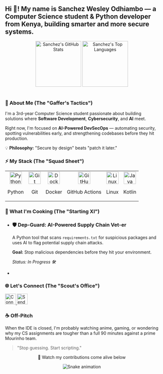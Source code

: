 <h2 align="left">Hi 👋! My name is Sanchez Wesley Odhiambo — a Computer Science student & Python developer from Kenya, building smarter and more secure systems.</h2>

<!-- Stats Section -->

<div align="center">
  
<img src="https://github-readme-stats.vercel.app/api?username=Sancho443&show_icons=true&include_all_commits=true&count_private=true&theme=dracula&cache_bust=5" height="150" alt="Sanchez's GitHub Stats" />
<img src="https://github-readme-stats.vercel.app/api/top-langs?username=Sancho443&layout=compact&langs_count=6&theme=dracula&cache_bust=1" height="150" alt="Sanchez's Top Languages" />
</div>


<br clear="both" />

<h3 align="left">🧠 About Me (The "Gaffer's Tactics")</h3>

<p align="left">
I'm a 3rd-year Computer Science student passionate about building solutions where <b>Software Development</b>, <b>Cybersecurity</b>, and <b>AI</b> meet.






Right now, I'm focused on <b>AI-Powered DevSecOps</b> — automating security, spotting vulnerabilities early, and strengthening codebases before they hit production.






💡 <b>Philosophy:</b> "Secure by design" beats "patch it later."
</p>

<h3 align="left">⚡ My Stack (The "Squad Sheet")</h3>

<div align="center">
<table>
<tr>
<td align="center"><img src="https://cdn.jsdelivr.net/gh/devicons/devicon/icons/python/python-original.svg" height="40" alt="Python"/>



Python</td>
<td align="center"><img src="https://cdn.jsdelivr.net/gh/devicons/devicon/icons/git/git-original.svg" height="40" alt="Git"/>



Git</td>
<td align="center"><img src="https://cdn.jsdelivr.net/gh/devicons/devicon/icons/docker/docker-original.svg" height="40" alt="Docker"/>



Docker</td>
<td align="center"><img src="https://cdn.jsdelivr.net/gh/devicons/devicon/icons/githubactions/githubactions-original.svg" height="40" alt="GitHub Actions"/>



GitHub Actions</td>
<td align="center"><img src="https://cdn.jsdelivr.net/gh/devicons/devicon/icons/linux/linux-original.svg" height="40" alt="Linux"/>



Linux</td>
<td align="center"><img src="https://cdn.jsdelivr.net/gh/devicons/devicon/icons/java/java-original.svg" height="40" alt="Java"/>



Kotlin</td>
</tr>
</table>
</div>

<h3 align="left">🚀 What I'm Cooking (The "Starting XI")</h3>

<ul align="left">
<li>
<h3>🛡️ Dep-Guard: AI-Powered Supply Chain Vet-er</h3>
<p>
A Python tool that scans <code>requirements.txt</code> for suspicious packages and uses AI to flag potential supply chain attacks.




<b>Goal:</b> Stop malicious dependencies before they hit your environment.




<i>Status: In Progress 🛠️</i>
</p>
</li>

<li>


</p>
</li>
</ul>


</ul>

<h3 align="left">🌐 Let's Connect (The "Scout's Office")</h3>

<div align="left">
<!-- (FIXED) Don't forget to change this placeholder link! -->
<a href="https://www.linkedin.com/in/your-linkedin-username" target="_blank">
<img src="https://img.shields.io/static/v1?message=LinkedIn&logo=linkedin&label=&color=0077B5&logoColor=white&style=for-the-badge" height="35" alt="Connect on LinkedIn" />
</a>
<a href="mailto:sanchezwes443@gmail.com" target="_blank">
<img src="https://img.shields.io/static/v1?message=Gmail&logo=gmail&label=&color=D14836&logoColor=white&style=for-the-badge" height="35" alt="Send an Email" />
</a>
</div>

<h3 align="left">☕ Off-Pitch</h3>

<p align="left">
When the IDE is closed, I'm probably watching anime, gaming, or wondering why my CS assignments are tougher than a full 90 minutes against a prime Mourinho team.






<blockquote>"Stop guessing. Start scripting."</blockquote>
</p>

<!-- (FIXED) Added the snake animation back in, linked to your username -->

<p align="center">🐍 Watch my contributions come alive below</p>
<div align="center">
  <img src="https://raw.githubusercontent.com/Sancho443/Sancho443/output/snake.svg" alt="Snake animation" />
</div>
